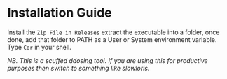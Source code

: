 # Installation Guide

Install the `Zip File in Releases` extract the executable into a folder, once done, add that folder to PATH as a User or System environment variable. Type `Cor` in your shell.

*NB. This is a scuffed ddosing tool. If you are using this for productive purposes then switch to something like slowloris.*
